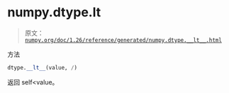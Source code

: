# numpy.dtype.__lt__

> 原文：[`numpy.org/doc/1.26/reference/generated/numpy.dtype.__lt__.html`](https://numpy.org/doc/1.26/reference/generated/numpy.dtype.__lt__.html)

方法

```py
dtype.__lt__(value, /)
```

返回 self<value。
